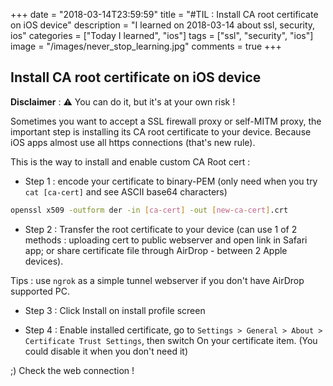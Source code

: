 +++
date = "2018-03-14T23:59:59"
title = "#TIL : Install CA root certificate on iOS device"
description = "I learned on 2018-03-14 about ssl, security, ios"
categories = ["Today I learned", "ios"]
tags = ["ssl", "security", "ios"]
image = "/images/never_stop_learning.jpg"
comments = true
+++



## Install CA root certificate on iOS device

**Disclaimer** : ⚠️ You can do it, but it's at your own risk !

Sometimes you want to accept a SSL firewall proxy or self-MITM proxy, the important step is installing its CA root certificate to your device. Because iOS apps almost use all https connections (that's new rule).

This is the way to install and enable custom CA Root cert :

- Step 1 : encode your certificate to binary-PEM (only need when you try `cat [ca-cert]` and see ASCII base64 characters)

```bash
openssl x509 -outform der -in [ca-cert] -out [new-ca-cert].crt
```

- Step 2 : Transfer the root certificate to your device (can use 1 of 2 methods : uploading cert to public webserver and open link in Safari app; or share certificate file through AirDrop - between 2 Apple devices).

Tips : use `ngrok` as a simple tunnel webserver if you don't have AirDrop supported PC.

- Step 3 : Click Install on install profile screen

- Step 4 : Enable installed certificate, go to `Settings > General > About > Certificate Trust Settings`, then switch On your certificate item. (You could disable it when you don't need it)

;) Check the web connection !
